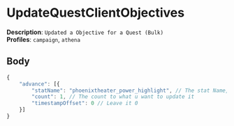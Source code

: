 # UpdateQuestClientObjectives

**Description**: `Updated a Objective for a Quest (Bulk)` \
**Profiles**: `campaign`, `athena`

## Body
```js
{
    "advance": [{
        "statName": "phoenixtheater_power_highlight", // The stat Name, e.g phoenixtheater_power_highlight
        "count": 1, // The count to what u want to update it
        "timestampOffset": 0 // Leave it 0
    }]
}
```
